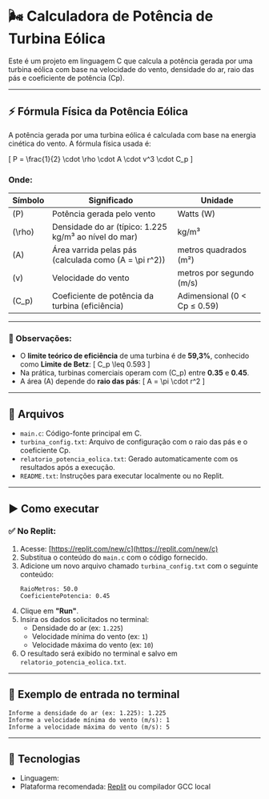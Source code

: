 
# 🌬️ Calculadora de Potência de Turbina Eólica

Este é um projeto em linguagem C que calcula a potência gerada por uma turbina eólica com base na velocidade do vento, densidade do ar, raio das pás e coeficiente de potência (Cp).

---

## ⚡ Fórmula Física da Potência Eólica

A potência gerada por uma turbina eólica é calculada com base na energia cinética do vento. A fórmula física usada é:

\[
P = \frac{1}{2} \cdot \rho \cdot A \cdot v^3 \cdot C_p
\]

### Onde:

| Símbolo | Significado                                            | Unidade        |
|---------|---------------------------------------------------------|----------------|
| \(P\)   | Potência gerada pelo vento                              | Watts (W)      |
| \(\rho\)| Densidade do ar (típico: 1.225 kg/m³ ao nível do mar)  | kg/m³          |
| \(A\)   | Área varrida pelas pás (calculada como \(A = \pi r^2\)) | metros quadrados (m²) |
| \(v\)   | Velocidade do vento                                     | metros por segundo (m/s) |
| \(C_p\) | Coeficiente de potência da turbina (eficiência)         | Adimensional (0 < Cp ≤ 0.59) |

---

### 🔎 Observações:
- O **limite teórico de eficiência** de uma turbina é de **59,3%**, conhecido como **Limite de Betz**:
  \[
  C_p \leq 0.593
  \]
- Na prática, turbinas comerciais operam com \(C_p\) entre **0.35** e **0.45**.
- A área \(A\) depende do **raio das pás**:
  \[
  A = \pi \cdot r^2
  \]

---

## 📁 Arquivos

- `main.c`: Código-fonte principal em C.
- `turbina_config.txt`: Arquivo de configuração com o raio das pás e o coeficiente Cp.
- `relatorio_potencia_eolica.txt`: Gerado automaticamente com os resultados após a execução.
- `README.txt`: Instruções para executar localmente ou no Replit.

---

## ▶️ Como executar

### ✅ No Replit:

1. Acesse: [https://replit.com/new/c](https://replit.com/new/c)
2. Substitua o conteúdo do `main.c` com o código fornecido.
3. Adicione um novo arquivo chamado `turbina_config.txt` com o seguinte conteúdo:
   ```
   RaioMetros: 50.0
   CoeficientePotencia: 0.45
   ```
4. Clique em **"Run"**.
5. Insira os dados solicitados no terminal:
   - Densidade do ar (ex: `1.225`)
   - Velocidade mínima do vento (ex: `1`)
   - Velocidade máxima do vento (ex: `10`)
6. O resultado será exibido no terminal e salvo em `relatorio_potencia_eolica.txt`.

---

## 🧠 Exemplo de entrada no terminal

```
Informe a densidade do ar (ex: 1.225): 1.225
Informe a velocidade mínima do vento (m/s): 1
Informe a velocidade máxima do vento (m/s): 5
```

---

## 🔧 Tecnologias

- Linguagem:
- Plataforma recomendada: [Replit](https://replit.com) ou compilador GCC local

